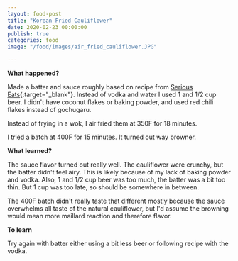 ```yaml
---
layout: food-post
title: "Korean Fried Cauliflower"
date: 2020-02-23 00:00:00
publish: true
categories: food
image: "/food/images/air_fried_cauliflower.JPG"

---
```


__What happened?__

Made a batter and sauce roughly based on recipe from [Serious Eats](https://www.seriouseats.com/recipes/2013/02/korean-fried-cauliflower-recipe.html){:target="_blank"}. Instead of vodka and water I used 1 and 1/2 cup beer. I didn't have coconut flakes or baking powder, and used red chili flakes instead of gochugaru.  

Instead of frying in a wok, I air fried them at 350F for 18 minutes. 

I tried a batch at 400F for 15 minutes. It turned out way browner.

__What learned?__

The sauce flavor turned out really well. The cauliflower were crunchy, but the batter didn't feel airy. This is likely because of my lack of baking powder and vodka. Also, 1 and 1/2 cup beer was too much, the batter was a bit too thin. But 1 cup was too late, so should be somewhere in between.

The 400F batch didn't really taste that different mostly because the sauce overwhelms all taste of the natural cauliflower, but I'd assume the browning would mean more maillard reaction and therefore flavor.

__To learn__

Try again with batter either using a bit less beer or following recipe with the vodka.